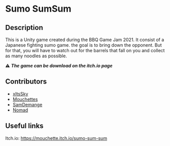# Sumo SumSum

## Description

This is a Unity game created during the BBQ Game Jam 2021.
It consist of a Japanese fighting sumo game. the goal is to bring down the opponent. 
But for that, you will have to watch out for the barrels that fall on you and collect as many noodles as possible.

⚠️ <b><i>The game can be download on the itch.io page</i></b>

## Contributors

- [xItsSky](https://github.com/xItsSky)
- [Mouchettes](https://github.com/mouchettes)
- [SamDemange](https://github.com/SamDEMANGE)
- [Nomad](https://github.com/MarcPetitdemange)

## Useful links

Itch.io: https://mouchette.itch.io/sumo-sum-sum
